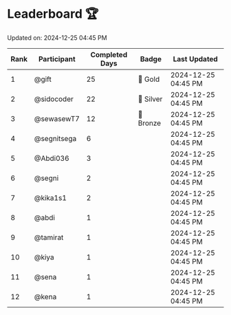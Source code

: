 # Leaderboard 🏆

Updated on: 2024-12-25 04:45 PM

| Rank | Participant       | Completed Days | Badge      | Last Updated         |
|------|-------------------|----------------|------------|----------------------|
| 1    | @gift             | 25             | 🏅 Gold     | 2024-12-25 04:45 PM |
| 2    | @sidocoder        | 22             | 🥈 Silver   | 2024-12-25 04:45 PM |
| 3    | @sewasewT7        | 12             | 🥉 Bronze   | 2024-12-25 04:45 PM |
| 4    | @segnitsega       | 6              |            | 2024-12-25 04:45 PM |
| 5    | @Abdi036          | 3              |            | 2024-12-25 04:45 PM |
| 6    | @segni            | 2              |            | 2024-12-25 04:45 PM |
| 7    | @kika1s1          | 2              |            | 2024-12-25 04:45 PM |
| 8    | @abdi             | 1              |            | 2024-12-25 04:45 PM |
| 9    | @tamirat          | 1              |            | 2024-12-25 04:45 PM |
| 10   | @kiya             | 1              |            | 2024-12-25 04:45 PM |
| 11   | @sena             | 1              |            | 2024-12-25 04:45 PM |
| 12   | @kena             | 1              |            | 2024-12-25 04:45 PM |
